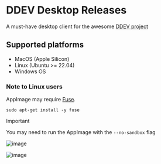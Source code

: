 # DDEV Desktop Releases

A must-have desktop client for the awesome [DDEV project](https://ddev.com/)

## Supported platforms
- MacOS (Apple Silicon)
- Linux (Ubuntu >= 22.04)
- Windows OS

### Note to Linux users
AppImage may require [Fuse]([url](https://github.com/appimage/appimagekit/wiki/fuse)).
```
sudo apt-get install -y fuse
```

> [!IMPORTANT]
> You may need to run the AppImage with the `--no-sandbox` flag

![image](https://github.com/user-attachments/assets/578d6a11-4d6a-4b38-a6bb-ce7b39503ee5)

![image](https://github.com/user-attachments/assets/f6b65018-3b1e-402c-9d03-433b63e7f862)
